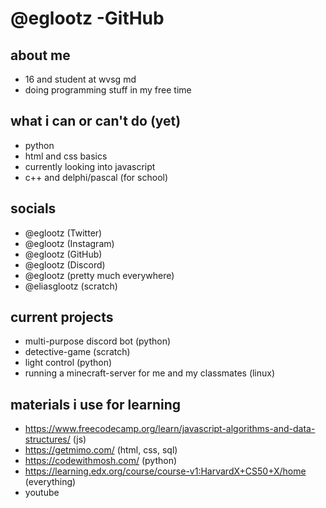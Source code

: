 # @eglootz -GitHub

## about me
- 16 and student at wvsg md
- doing programming stuff in my free time

## what i can or can't do (yet)
- python
- html and css basics
- currently looking into javascript
- c++ and delphi/pascal (for school)

## socials
- @eglootz (Twitter)
- @eglootz (Instagram)
- @eglootz (GitHub)
- @eglootz (Discord)
- @eglootz (pretty much everywhere)
- @eliasglootz (scratch)

## current projects
- multi-purpose discord bot (python)
- detective-game (scratch)
- light control (python)
- running a minecraft-server for me and my classmates (linux)

## materials i use for learning
- https://www.freecodecamp.org/learn/javascript-algorithms-and-data-structures/ (js)
- https://getmimo.com/ (html, css, sql)
- https://codewithmosh.com/ (python)
- https://learning.edx.org/course/course-v1:HarvardX+CS50+X/home (everything)
- youtube
